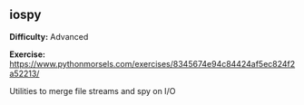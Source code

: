 ## iospy

**Difficulty:** Advanced

**Exercise:** https://www.pythonmorsels.com/exercises/8345674e94c84424af5ec824f2a52213/

Utilities to merge file streams and spy on I/O
    